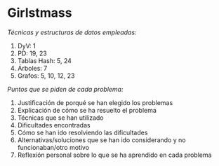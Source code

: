 # Girlstmass

*Técnicas y estructuras de datos empleadas:*
1) DyV: 1
2) PD: 19, 23
3) Tablas Hash: 5, 24
4) Árboles: 7
5) Grafos: 5, 10, 12, 23

*Puntos que se piden de cada problema:*
1) Justificación de porqué se han elegido los problemas
2) Explicación de cómo se ha resuelto el problema
3) Técnicas que se han utilizado
4) Dificultades encontradas
5) Cómo se han ido resolviendo las dificultades
6) Alternativas/soluciones que se han ido considerando y no funcionaban/otro motivo
7) Reflexión personal sobre lo que se ha aprendido en cada problema
